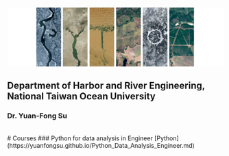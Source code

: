 ![Pytho](/PYTHON.png "Python in Landsat")
## Department of Harbor and River Engineering, National Taiwan Ocean University
### Dr. Yuan-Fong Su
<br>
# Courses
### Python for data analysis in Engineer
[Python](https://yuanfongsu.github.io/Python_Data_Analysis_Engineer.md)
<br>




